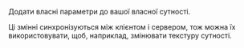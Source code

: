 Додати власні параметри до вашої власної сутності.

Ці змінні синхронізуються між клієнтом і сервером, тож можна їх використовувати, щоб, наприклад, змінювати текстуру сутності.